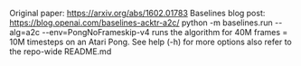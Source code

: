 

<!--
 * @version:
 * @Author:  StevenJokess https://github.com/StevenJokess
 * @Date: 2020-11-10 21:55:20
 * @LastEditors:  StevenJokess https://github.com/StevenJokess
 * @LastEditTime: 2020-11-10 21:55:37
 * @Description:
 * @TODO::
 * @Reference:
-->
Original paper: https://arxiv.org/abs/1602.01783
Baselines blog post: https://blog.openai.com/baselines-acktr-a2c/
python -m baselines.run --alg=a2c --env=PongNoFrameskip-v4 runs the algorithm for 40M frames = 10M timesteps on an Atari Pong. See help (-h) for more options
also refer to the repo-wide README.md

[1]: https://github.com/openai/baselines/tree/master/baselines/a2c
